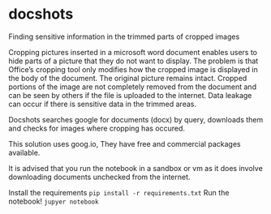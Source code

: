 # docshots
Finding sensitive information in the trimmed parts of cropped images 


Cropping pictures inserted in a microsoft word document enables users to hide parts of a picture that they do not want to display. The problem is that Office’s cropping tool only modifies how the cropped image is displayed in the body of the document. The original picture remains intact. Cropped portions of the image are not completely removed from the document and can be seen by others if the file is uploaded to the internet. Data leakage can occur if there is sensitive data in the trimmed areas.

Docshots searches google for documents (docx) by query, downloads them and checks for images where cropping has occured.

This solution uses goog.io, They have free and commercial packages available.

It is advised that you run the notebook in a sandbox or vm as it does involve downloading documents unchecked from the internet.

Install the requirements
`pip install -r requirements.txt`
Run the notebook!
`jupyer notebook`

